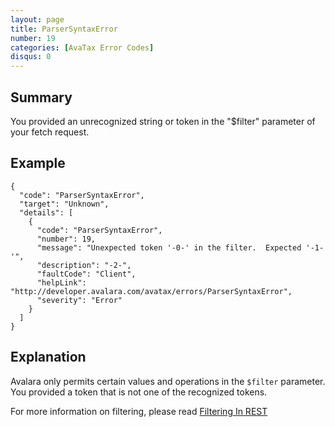 ```yaml
---
layout: page
title: ParserSyntaxError
number: 19
categories: [AvaTax Error Codes]
disqus: 0
---
```


## Summary

You provided an unrecognized string or token in the "$filter" parameter of your fetch request.

## Example

    {
      "code": "ParserSyntaxError",
      "target": "Unknown",
      "details": [
        {
          "code": "ParserSyntaxError",
          "number": 19,
          "message": "Unexpected token '-0-' in the filter.  Expected '-1-'",
          "description": "-2-",
          "faultCode": "Client",
          "helpLink": "http://developer.avalara.com/avatax/errors/ParserSyntaxError",
          "severity": "Error"
        }
      ]
    }

## Explanation

Avalara only permits certain values and operations in the `$filter` parameter.  You provided a token that is not one of the recognized tokens.

For more information on filtering, please read <a href="http://developer.avalara.com/avatax/filtering-in-rest/">Filtering In REST</a>